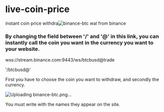 # live-coin-price
instant coin price withdra![binance-btc](https://user-images.githubusercontent.com/92811942/175821183-98b078e3-665e-4158-8b3a-01a35a846d3b.png)
wal from binance

<h3>By changing the field between '/' and '@' in this link, you can instantly call the coin you want in the currency you want to your website.</h3>

wss://stream.binance.com:9443/ws/btcbusd@trade

'/btcbusd@'

First you have to choose the coin you want to withdraw, and secondly the currency.

![Uploading binance-btc.png…]()

You must write with the names they appear on the site.

